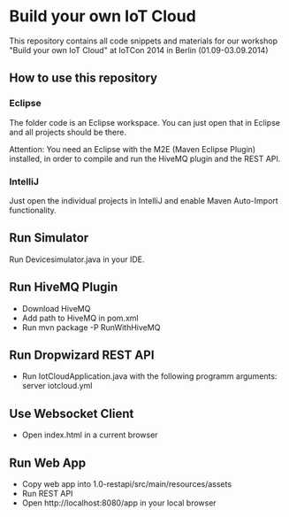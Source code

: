 # Build your own IoT Cloud

This repository contains all code snippets and materials for our workshop "Build your own IoT Cloud" at IoTCon 2014 in Berlin (01.09-03.09.2014)

## How to use this repository

### Eclipse

The folder code is an Eclipse workspace. You can just open that in Eclipse and all projects should be there.

Attention: You need an Eclipse with the M2E (Maven Eclipse Plugin) installed, in order to compile and run the HiveMQ plugin and the REST API.

### IntelliJ

Just open the individual projects in IntelliJ and enable Maven Auto-Import functionality.

## Run Simulator

Run Devicesimulator.java in your IDE.

## Run HiveMQ Plugin

- Download HiveMQ
- Add path to HiveMQ in pom.xml
- Run mvn package -P RunWithHiveMQ 

## Run Dropwizard REST API

- Run IotCloudApplication.java with the following programm arguments: server iotcloud.yml

## Use Websocket Client

- Open index.html in a current browser

## Run Web App

- Copy web app into 1.0-restapi/src/main/resources/assets
- Run REST API
- Open http://localhost:8080/app in your local browser



